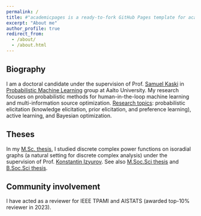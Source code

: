 ```yaml
---
permalink: /
title: #"academicpages is a ready-to-fork GitHub Pages template for academic personal websites"
excerpt: "About me"
author_profile: true
redirect_from: 
  - /about/
  - /about.html
---
```


<h2>Biography</h2>
<p> I am a doctoral candidate under the supervision of Prof. <a href="https://people.aalto.fi/samuel.kaski">Samuel Kaski</a> in <a href="http://research.cs.aalto.fi/pml"/>Probabilistic Machine Learning</a> group at Aalto University. My research focuses on probabilistic methods for human-in-the-loop machine learning and multi-information source optimization. <u>Research topics</u>: probabilistic elicitation (knowledge elicitation, prior elicitation, and preference learning), active learning, and Bayesian optimization.
</p>

<h2>Theses</h2>
In my <a href="https://helda.helsinki.fi/handle/10138/330731">M.Sc. thesis</a>, I studied discrete complex power functions on isoradial graphs (a natural setting for discrete complex analysis) under the supervision of Prof. <a href="https://wiki.helsinki.fi/display/mathphys/Izyurov">Konstantin Izyurov</a>. See also <a href="thesis_econ.pdf">M.Soc.Sci thesis</a> and <a href="bachelor_thesis_econ.pdf">B.Soc.Sci thesis</a>.

<h2>Community involvement</h2>
I have acted as a reviewer for IEEE TPAMI and AISTATS (awarded top-10% reviewer in 2023).
